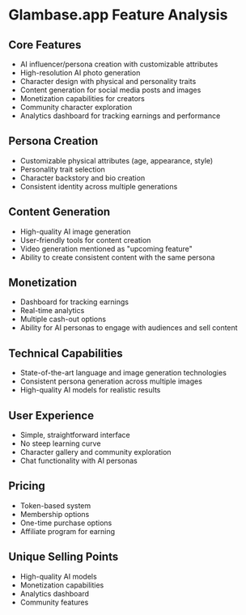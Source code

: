 # Glambase.app Feature Analysis

## Core Features
- AI influencer/persona creation with customizable attributes
- High-resolution AI photo generation
- Character design with physical and personality traits
- Content generation for social media posts and images
- Monetization capabilities for creators
- Community character exploration
- Analytics dashboard for tracking earnings and performance

## Persona Creation
- Customizable physical attributes (age, appearance, style)
- Personality trait selection
- Character backstory and bio creation
- Consistent identity across multiple generations

## Content Generation
- High-quality AI image generation
- User-friendly tools for content creation
- Video generation mentioned as "upcoming feature"
- Ability to create consistent content with the same persona

## Monetization
- Dashboard for tracking earnings
- Real-time analytics
- Multiple cash-out options
- Ability for AI personas to engage with audiences and sell content

## Technical Capabilities
- State-of-the-art language and image generation technologies
- Consistent persona generation across multiple images
- High-quality AI models for realistic results

## User Experience
- Simple, straightforward interface
- No steep learning curve
- Character gallery and community exploration
- Chat functionality with AI personas

## Pricing
- Token-based system
- Membership options
- One-time purchase options
- Affiliate program for earning

## Unique Selling Points
- High-quality AI models
- Monetization capabilities
- Analytics dashboard
- Community features
